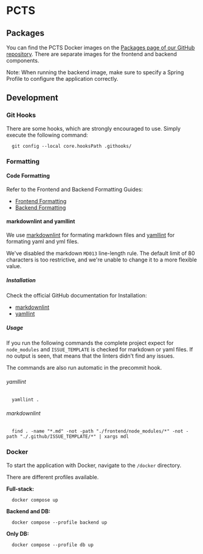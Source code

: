 # PCTS

## Packages

You can find the PCTS Docker images on the [Packages page of our GitHub repository](https://github.com/puzzle/pcts/packages).
There are separate images for the frontend and backend components.

Note: When running the backend image, make sure to specify a Spring Profile to configure the application correctly.

## Development

### Git Hooks

There are some hooks, which are strongly encouraged to use. Simply execute the following command:

```shell
  git config --local core.hooksPath .githooks/
```

### Formatting

#### Code Formatting

Refer to the Frontend and Backend Formatting Guides:

- [Frontend Formatting](frontend/README.md)
- [Backend Formatting](backend/README.md)

#### markdownlint and yamllint

We use [markdownlint](https://github.com/markdownlint/markdownlint) for formating markdown files
and [yamllint](https://github.com/adrienverge/yamllint) for formating yaml and yml files.

We've disabled the markdown `MD013` line-length rule. The default limit of 80 characters is too restrictive, and we're unable to change it to a more flexible value.

##### Installation

Check the official GitHub documentation for Installation:

- [markdownlint](https://github.com/markdownlint/markdownlint#installation)
- [yamllint](https://github.com/adrienverge/yamllint#installation)

##### Usage

If you run the following commands the complete project expect for `node_modules` and `ISSUE_TEMPLATE` is checked for markdown or yaml files.
If no output is seen, that means that the linters didn't find any issues.

The commands are also run automatic in the precommit hook.

###### yamllint

```shell
  yamllint .
```

###### markdownlint

```shell
  find . -name "*.md" -not -path "./frontend/node_modules/*" -not -path "./.github/ISSUE_TEMPLATE/*" | xargs mdl
```

### Docker

To start the application with Docker, navigate to the `/docker` directory.

There are different profiles available.

**Full-stack:**

```shell
  docker compose up
```

**Backend and DB:**

```shell
  docker compose --profile backend up
```

**Only DB:**

```shell
  docker compose --profile db up
```
